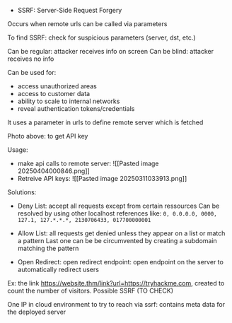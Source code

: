 - SSRF: Server-Side Request Forgery

Occurs when remote urls can be called via parameters

To find SSRF: check for suspicious parameters (server, dst, etc.) 

Can be regular: attacker receives info on screen
Can be blind: attacker receives no info

Can be used for:
- access unauthorized areas
- access to customer data
- ability to scale to internal networks
- reveal authentication tokens/credentials

It uses a parameter in urls to define remote server which is fetched

Photo above: to get API key

Usage:
- make api calls to remote server:
![[Pasted image 20250404000846.png]]
- Retreive API keys:
![[Pasted image 20250311033913.png]]

Solutions:
- Deny List: accept all requests except from certain ressources
Can be resolved by using other localhost references like:
`0, 0.0.0.0, 0000, 127.1, 127.*.*.*, 2130706433, 017700000001`

- Allow List: all requests get denied unless they appear on a list or match a pattern
Last one can be be circumvented by creating a subdomain matching the pattern

- Open Redirect: open redirect endpoint: open endpoint on the server to automatically redirect users

Ex: the link https://website.thm/link?url=https://tryhackme.com, created to count the number of visitors. Possible SSRF (TO CHECK) 

One IP in cloud environment to try to reach via ssrf: contains meta data for the deployed server